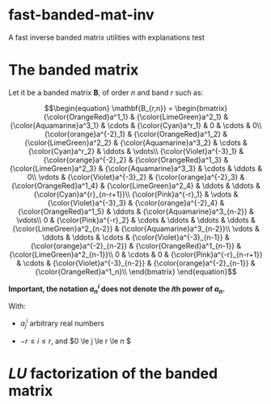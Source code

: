 # fast-banded-mat-inv
A fast inverse banded matrix utilities with explanations test

# The banded matrix

Let it be a banded matrix $\mathbf{B}$, of order $n$ and band $r$ such as:

```math
\begin{equation}
\mathbf{B_{r,n}} = \begin{bmatrix}
{\color{OrangeRed}a^1_1} & {\color{LimeGreen}a^2_1} & {\color{Aquamarine}a^3_1} & \cdots & {\color{Cyan}a^r_1} & 0 & \cdots & 0\\
{\color{orange}a^{-2}_1} & {\color{OrangeRed}a^1_2} & {\color{LimeGreen}a^2_2} & {\color{Aquamarine}a^3_2} & \cdots & {\color{Cyan}a^r_2} & \ddots & \vdots\\
{\color{Violet}a^{-3}_1} & {\color{orange}a^{-2}_2} & {\color{OrangeRed}a^1_3} & {\color{LimeGreen}a^2_3} & {\color{Aquamarine}a^3_3} & \cdots & \ddots &  0\\
\vdots & {\color{Violet}a^{-3}_2} & {\color{orange}a^{-2}_3} & {\color{OrangeRed}a^1_4} & {\color{LimeGreen}a^2_4} & \ddots & \ddots & {\color{Cyan}a^{r}_{n-r+1}}\\
{\color{Pink}a^{-r}_1} & \vdots & {\color{Violet}a^{-3}_3} & {\color{orange}a^{-2}_4} & {\color{OrangeRed}a^1_5} & \ddots & {\color{Aquamarine}a^3_{n-2}} & \vdots\\
0 & {\color{Pink}a^{-r}_2} & \cdots & \ddots & \ddots & \ddots & {\color{LimeGreen}a^2_{n-2}} & {\color{Aquamarine}a^3_{n-2}}\\
\vdots & \ddots & \ddots & \cdots & {\color{Violet}a^{-3}_{n-1}} & {\color{orange}a^{-2}_{n-2}} & {\color{OrangeRed}a^1_{n-1}} & {\color{LimeGreen}a^2_{n-1}}\\
0 & \cdots & 0 & {\color{Pink}a^{-r}_{n-r+1}} & \cdots & {\color{Violet}a^{-3}_{n-2}} & {\color{orange}a^{-2}_{n-1}} & {\color{OrangeRed}a^1_n}\\
\end{bmatrix}
\end{equation}
```

**Important, the notation $a^i_n$ does not denote the $i$th power of $a_n$.** 

With:

* $a^i_j$ arbitrary real numbers

* $-r \le i \le r$, and $0 \le j \le r \le n $

# $LU$ factorization of the banded matrix